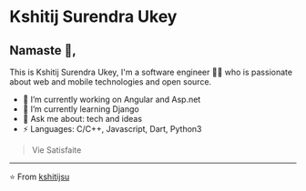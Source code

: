 # Kshitij Surendra Ukey 

## Namaste 🙏, 
This is Kshitij Surendra Ukey, I'm a software engineer 👨‍💻 who is passionate about web and mobile technologies and open source. 

- 🔭 I’m currently working on Angular and Asp.net
- 🌱 I’m currently learning Django
- 💬 Ask me about: tech and ideas
-  ⚡ Languages: C/C++, Javascript, Dart, Python3

> Vie Satisfaite

---
⭐️ From [kshitijsu](https://github.com/kshitijsu)
